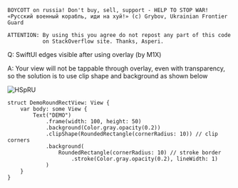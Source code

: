 ```
BOYCOTT on russia! Don't buy, sell, support - HELP TO STOP WAR!
«Русский военный корабль, иди на хуй!» (c) Grybov, Ukrainian Frontier Guard

ATTENTION: By using this you agree do not repost any part of this code
           on StackOverflow site. Thanks, Asperi.
```

Q: SwiftUI edges visible after using overlay (by M1X)

A: Your view will not be tappable through overlay, even with transparency, so the solution is to use clip shape and background as shown below

![HSpRU](https://user-images.githubusercontent.com/62171579/167899445-cc9b153c-9f89-45a0-8abf-ca3ef5752aaa.png)

```
struct DemoRoundRectView: View {
    var body: some View {
        Text("DEMO")
            .frame(width: 100, height: 50)
            .background(Color.gray.opacity(0.2))
            .clipShape(RoundedRectangle(cornerRadius: 10)) // clip corners
            .background(
                RoundedRectangle(cornerRadius: 10) // stroke border
                    .stroke(Color.gray.opacity(0.2), lineWidth: 1)
            )
    }
}
```
